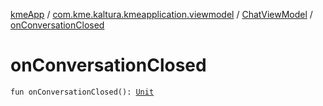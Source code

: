 [kmeApp](../../index.md) / [com.kme.kaltura.kmeapplication.viewmodel](../index.md) / [ChatViewModel](index.md) / [onConversationClosed](./on-conversation-closed.md)

# onConversationClosed

`fun onConversationClosed(): `[`Unit`](https://kotlinlang.org/api/latest/jvm/stdlib/kotlin/-unit/index.html)